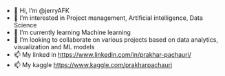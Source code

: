 - 👋 Hi, I’m @jerryAFK
- 👀 I’m interested in Project management, Artificial intelligence, Data Science
- 🌱 I’m currently learning Machine learning 
- 💞️ I’m looking to collaborate on various projects based on data analytics, visualization and ML models
- 📫 My linked in https://www.linkedin.com/in/prakhar-pachauri/
- 📫 My kaggle https://www.kaggle.com/prakharpachauri
<!---
jerryAFK/jerryAFK is a ✨ special ✨ repository because its `README.md` (this file) appears on your GitHub profile.
You can click the Preview link to take a look at your changes.
--->
